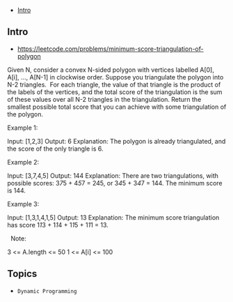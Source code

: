 - [Intro](#intro)

## Intro

- https://leetcode.com/problems/minimum-score-triangulation-of-polygon

Given N, consider a convex N-sided polygon with vertices labelled A[0], A[i], ..., A[N-1] in clockwise order.
Suppose you triangulate the polygon into N-2 triangles.  For each triangle, the value of that triangle is the product of the labels of the vertices, and the total score of the triangulation is the sum of these values over all N-2 triangles in the triangulation.
Return the smallest possible total score that you can achieve with some triangulation of the polygon.
 



Example 1:

Input: [1,2,3]
Output: 6
Explanation: The polygon is already triangulated, and the score of the only triangle is 6.


Example 2:


Input: [3,7,4,5]
Output: 144
Explanation: There are two triangulations, with possible scores: 3*7*5 + 4*5*7 = 245, or 3*4*5 + 3*4*7 = 144.  The minimum score is 144.


Example 3:

Input: [1,3,1,4,1,5]
Output: 13
Explanation: The minimum score triangulation has score 1*1*3 + 1*1*4 + 1*1*5 + 1*1*1 = 13.

 
Note:

3 <= A.length <= 50
1 <= A[i] <= 100





## Topics

- `Dynamic Programming`


